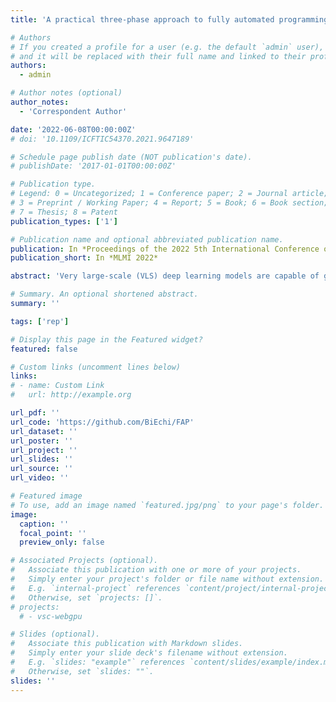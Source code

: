 ```yaml
---
title: 'A practical three-phase approach to fully automated programming using system decomposition and coding copilots'

# Authors
# If you created a profile for a user (e.g. the default `admin` user), write the username (folder name) here
# and it will be replaced with their full name and linked to their profile.
authors:
  - admin

# Author notes (optional)
author_notes:
  - 'Correspondent Author'

date: '2022-06-08T00:00:00Z'
# doi: '10.1109/ICFTIC54370.2021.9647189'

# Schedule page publish date (NOT publication's date).
# publishDate: '2017-01-01T00:00:00Z'

# Publication type.
# Legend: 0 = Uncategorized; 1 = Conference paper; 2 = Journal article;
# 3 = Preprint / Working Paper; 4 = Report; 5 = Book; 6 = Book section;
# 7 = Thesis; 8 = Patent
publication_types: ['1']

# Publication name and optional abbreviated publication name.
publication: In *Proceedings of the 2022 5th International Conference on Machine Learning and Machine Intelligence*
publication_short: In *MLMI 2022*

abstract: 'Very large-scale (VLS) deep learning models are capable of generating meaningful code snippets, yet the performance drops dramatically when the coding task becomes more complex. Although fully neural approaches have been proposed to solve this problem, the value of the application is still limited. In our work, we propose a neuro-symbolic approach that integrates the symbolic natures of programming and the existing neural language models. We divide a programming task into three phases: forming a hierarchical task composed of functions, completing each function, and fulfilling the corner cases. Because each phase can be completed by language models, the coding process can be fully automated. Our contribution is three-fold. Firstly, we show that with little help from humans, VLS language models are capable of completing non-trivial programming tasks. Secondly, we provide a number of empirical insights to create prompt templates that help the language models generate better code. Thirdly, compared to the existing approaches, our work provides a much more practical approach for programmers and researchers to follow. The generated programming project using our fully automated programming approach and part of the ablation study code are available at https://github.com/BiEchi/FAP.'

# Summary. An optional shortened abstract.
summary: ''

tags: ['rep']

# Display this page in the Featured widget?
featured: false

# Custom links (uncomment lines below)
links:
# - name: Custom Link
#   url: http://example.org

url_pdf: ''
url_code: 'https://github.com/BiEchi/FAP' 
url_dataset: ''
url_poster: ''
url_project: ''
url_slides: ''
url_source: ''
url_video: ''

# Featured image
# To use, add an image named `featured.jpg/png` to your page's folder.
image:
  caption: ''
  focal_point: ''
  preview_only: false

# Associated Projects (optional).
#   Associate this publication with one or more of your projects.
#   Simply enter your project's folder or file name without extension.
#   E.g. `internal-project` references `content/project/internal-project/index.md`.
#   Otherwise, set `projects: []`.
# projects:
  # - vsc-webgpu

# Slides (optional).
#   Associate this publication with Markdown slides.
#   Simply enter your slide deck's filename without extension.
#   E.g. `slides: "example"` references `content/slides/example/index.md`.
#   Otherwise, set `slides: ""`.
slides: ''
---
```


